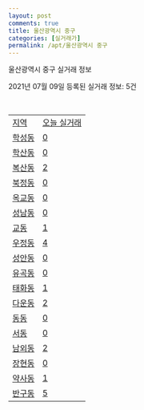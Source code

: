```yaml
---
layout: post
comments: true
title: 울산광역시 중구
categories: [실거래가]
permalink: /apt/울산광역시 중구
---
```


울산광역시 중구 실거래 정보

2021년 07월 09일 등록된 실거래 정보: 5건

<script type="text/javascript">
  google.charts.load('current', {'packages':['corechart']});
  google.charts.setOnLoadCallback(drawChart);

  function drawChart() {
    var data = google.visualization.arrayToDataTable([['거래일', '매매', '전월세', '전매'], ['20-07', 205, 121, 9], ['20-08', 263, 167, 14], ['20-09', 264, 125, 19], ['20-10', 545, 118, 13], ['20-11', 679, 183, 13], ['20-12', 359, 151, 7], ['21-01', 178, 181, 2], ['21-02', 143, 149, 11], ['21-03', 158, 166, 8], ['21-04', 161, 148, 153], ['21-05', 178, 104, 72], ['21-06', 152, 92, 3], ['21-07', 14, 12, 0]]);

    var options = {
      title: '최근 1년간 유형별 거래량 추이',
      legend: { position: 'bottom' }
    };

    var chart = new google.visualization.LineChart(document.getElementById('columnchart_material'));
    chart.draw(data, (options));
  }
</script>

<div id="columnchart_material" style="width: 95%; margin-left: -35px"></div>
<br>
<table class="sortable">
  <tr>
    <td><a href="#">지역</a></td>
    <td><a href="#">오늘 실거래</a></td>
  </tr>

  
  <tr class="item">
    <td><a href="울산광역시 중구 학성동">학성동</a></td>
    <td><a href="울산광역시 중구 학성동">0</a></td>
  </tr>
    

  <tr class="item">
    <td><a href="울산광역시 중구 학산동">학산동</a></td>
    <td><a href="울산광역시 중구 학산동">0</a></td>
  </tr>
    

  <tr class="item">
    <td><a href="울산광역시 중구 복산동">복산동</a></td>
    <td><a href="울산광역시 중구 복산동">2</a></td>
  </tr>
    

  <tr class="item">
    <td><a href="울산광역시 중구 북정동">북정동</a></td>
    <td><a href="울산광역시 중구 북정동">0</a></td>
  </tr>
    

  <tr class="item">
    <td><a href="울산광역시 중구 옥교동">옥교동</a></td>
    <td><a href="울산광역시 중구 옥교동">0</a></td>
  </tr>
    

  <tr class="item">
    <td><a href="울산광역시 중구 성남동">성남동</a></td>
    <td><a href="울산광역시 중구 성남동">0</a></td>
  </tr>
    

  <tr class="item">
    <td><a href="울산광역시 중구 교동">교동</a></td>
    <td><a href="울산광역시 중구 교동">1</a></td>
  </tr>
    

  <tr class="item">
    <td><a href="울산광역시 중구 우정동">우정동</a></td>
    <td><a href="울산광역시 중구 우정동">4</a></td>
  </tr>
    

  <tr class="item">
    <td><a href="울산광역시 중구 성안동">성안동</a></td>
    <td><a href="울산광역시 중구 성안동">0</a></td>
  </tr>
    

  <tr class="item">
    <td><a href="울산광역시 중구 유곡동">유곡동</a></td>
    <td><a href="울산광역시 중구 유곡동">0</a></td>
  </tr>
    

  <tr class="item">
    <td><a href="울산광역시 중구 태화동">태화동</a></td>
    <td><a href="울산광역시 중구 태화동">1</a></td>
  </tr>
    

  <tr class="item">
    <td><a href="울산광역시 중구 다운동">다운동</a></td>
    <td><a href="울산광역시 중구 다운동">2</a></td>
  </tr>
    

  <tr class="item">
    <td><a href="울산광역시 중구 동동">동동</a></td>
    <td><a href="울산광역시 중구 동동">0</a></td>
  </tr>
    

  <tr class="item">
    <td><a href="울산광역시 중구 서동">서동</a></td>
    <td><a href="울산광역시 중구 서동">0</a></td>
  </tr>
    

  <tr class="item">
    <td><a href="울산광역시 중구 남외동">남외동</a></td>
    <td><a href="울산광역시 중구 남외동">2</a></td>
  </tr>
    

  <tr class="item">
    <td><a href="울산광역시 중구 장현동">장현동</a></td>
    <td><a href="울산광역시 중구 장현동">0</a></td>
  </tr>
    

  <tr class="item">
    <td><a href="울산광역시 중구 약사동">약사동</a></td>
    <td><a href="울산광역시 중구 약사동">1</a></td>
  </tr>
    

  <tr class="item">
    <td><a href="울산광역시 중구 반구동">반구동</a></td>
    <td><a href="울산광역시 중구 반구동">5</a></td>
  </tr>
    


</table>


    